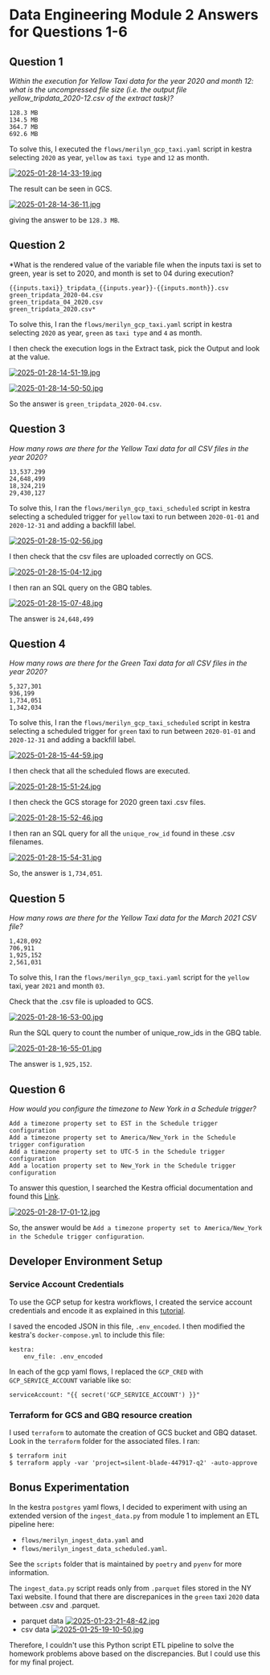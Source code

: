 # Data Engineering Module 2 Answers for Questions 1-6

## Question 1

*Within the execution for Yellow Taxi data for the year 2020 and month 12: what is the uncompressed file size (i.e. the output file yellow_tripdata_2020-12.csv of the extract task)?*

```
128.3 MB
134.5 MB
364.7 MB
692.6 MB
```

To solve this, I executed the `flows/merilyn_gcp_taxi.yaml` script in kestra selecting `2020` as year, `yellow` as `taxi type` and `12` as month.

[![2025-01-28-14-33-19.jpg](https://i.postimg.cc/J0M9P5Lj/2025-01-28-14-33-19.jpg)](https://postimg.cc/472L3tn3)

The result can be seen in GCS.

[![2025-01-28-14-36-11.jpg](https://i.postimg.cc/prW6DVfZ/2025-01-28-14-36-11.jpg)](https://postimg.cc/mznj4s6z)

giving the answer to be `128.3 MB`.

## Question 2

*What is the rendered value of the variable file when the inputs taxi is set to green, year is set to 2020, and month is set to 04 during execution?
```
{{inputs.taxi}}_tripdata_{{inputs.year}}-{{inputs.month}}.csv
green_tripdata_2020-04.csv
green_tripdata_04_2020.csv
green_tripdata_2020.csv*
```

To solve this, I ran the `flows/merilyn_gcp_taxi.yaml` script in kestra selecting `2020` as year, `green` as `taxi type` and `4` as month.

I then check the execution logs in the Extract task, pick the Output and look at the value.

[![2025-01-28-14-51-19.jpg](https://i.postimg.cc/T32LDz5c/2025-01-28-14-51-19.jpg)](https://postimg.cc/yk58qrPJ)

[![2025-01-28-14-50-50.jpg](https://i.postimg.cc/bN9SdyrJ/2025-01-28-14-50-50.jpg)](https://postimg.cc/mthg5GQf)

So the answer is `green_tripdata_2020-04.csv`.

## Question 3

*How many rows are there for the Yellow Taxi data for all CSV files in the year 2020?*
```
13,537.299
24,648,499
18,324,219
29,430,127
```

To solve this, I ran the `flows/merilyn_gcp_taxi_scheduled` script in kestra selecting a scheduled trigger for `yellow` taxi to run between `2020-01-01` and `2020-12-31` and adding a backfill label.

[![2025-01-28-15-02-56.jpg](https://i.postimg.cc/tT8v1drh/2025-01-28-15-02-56.jpg)](https://postimg.cc/N97kSXvM)

I then check that the csv files are uploaded correctly on GCS.

[![2025-01-28-15-04-12.jpg](https://i.postimg.cc/7hV7vwTf/2025-01-28-15-04-12.jpg)](https://postimg.cc/648TnscX)

I then ran an SQL query on the GBQ tables.

[![2025-01-28-15-07-48.jpg](https://i.postimg.cc/jd12DDKR/2025-01-28-15-07-48.jpg)](https://postimg.cc/4mzsMNm0)

The answer is `24,648,499`

## Question 4

*How many rows are there for the Green Taxi data for all CSV files in the year 2020?*
```
5,327,301
936,199
1,734,051
1,342,034
```

To solve this, I ran the `flows/merilyn_gcp_taxi_scheduled` script in kestra selecting a scheduled trigger for `green` taxi to run between `2020-01-01` and `2020-12-31` and adding a backfill label.

[![2025-01-28-15-44-59.jpg](https://i.postimg.cc/QCq3mfnr/2025-01-28-15-44-59.jpg)](https://postimg.cc/H8jRs9gS)


I then check that all the scheduled flows are executed.

[![2025-01-28-15-51-24.jpg](https://i.postimg.cc/GmW5BkqP/2025-01-28-15-51-24.jpg)](https://postimg.cc/5Xm3TFcj)

I then check the GCS storage for 2020 green taxi .csv files.

[![2025-01-28-15-52-46.jpg](https://i.postimg.cc/YqVXV6Kc/2025-01-28-15-52-46.jpg)](https://postimg.cc/bsxHS2wL)


I then ran an SQL query for all the `unique_row_id` found in these .csv filenames.

[![2025-01-28-15-54-31.jpg](https://i.postimg.cc/ZqmLtjwQ/2025-01-28-15-54-31.jpg)](https://postimg.cc/pm0jKQbQ)

So, the answer is `1,734,051`.

## Question 5

*How many rows are there for the Yellow Taxi data for the March 2021 CSV file?*
```
1,428,092
706,911
1,925,152
2,561,031
```

To solve this, I ran the `flows/merilyn_gcp_taxi.yaml` script for the `yellow` taxi, year `2021` and month `03`.

Check that the .csv file is uploaded to GCS.

[![2025-01-28-16-53-00.jpg](https://i.postimg.cc/yxpYHV0N/2025-01-28-16-53-00.jpg)](https://postimg.cc/0KmqG1Wg)

Run the SQL query to count the number of unique_row_ids in the GBQ table.

[![2025-01-28-16-55-01.jpg](https://i.postimg.cc/bvfY8VS1/2025-01-28-16-55-01.jpg)](https://postimg.cc/Hr31922L)

The answer is `1,925,152`.

## Question 6

*How would you configure the timezone to New York in a Schedule trigger?*
```
Add a timezone property set to EST in the Schedule trigger configuration
Add a timezone property set to America/New_York in the Schedule trigger configuration
Add a timezone property set to UTC-5 in the Schedule trigger configuration
Add a location property set to New_York in the Schedule trigger configuration
```

To answer this question, I searched the Kestra official documentation and found this [Link](https://kestra.io/docs/workflow-components/triggers/schedule-trigger).

[![2025-01-28-17-01-12.jpg](https://i.postimg.cc/25XDyHVH/2025-01-28-17-01-12.jpg)](https://postimg.cc/gwR5BHyR)

So, the answer would be `Add a timezone property set to America/New_York in the Schedule trigger configuration`.

## Developer Environment Setup

### Service Account Credentials

To use the GCP setup for kestra workflows, I created the service account credentials and encode it as explained in this [tutorial](https://github.com/m-t-a97/docs/blob/main/content/docs/15.how-to-guides/google-credentials.md).

I saved the encoded JSON in this file, `.env_encoded`. I then modified the kestra's `docker-compose.yml` to include this file:
```
kestra:
    env_file: .env_encoded
```

In each of the gcp yaml flows, I replaced the `GCP_CRED` with `GCP_SERVICE_ACCOUNT` variable like so:

```
serviceAccount: "{{ secret('GCP_SERVICE_ACCOUNT') }}"
```

### Terraform for GCS and GBQ resource creation

I used `terraform` to automate the creation of GCS bucket and GBQ dataset. Look in the `terraform` folder for the associated files.  I ran:
```
$ terraform init
$ terraform apply -var 'project=silent-blade-447917-q2' -auto-approve
```

## Bonus Experimentation

In the kestra `postgres` yaml flows, I decided to experiment with using an extended version of the `ingest_data.py` from module 1 to implement an ETL pipeline here:
- `flows/merilyn_ingest_data.yaml` and 
- `flows/merilyn_ingest_data_scheduled.yaml`.  

See the `scripts` folder that is maintained by `poetry` and `pyenv` for more information.

The `ingest_data.py` script reads only from `.parquet` files stored in the NY Taxi website.  I found that there are discrepanices in the `green` taxi `2020` data between .csv and .parquet.

- parquet data
[![2025-01-23-21-48-42.jpg](https://i.postimg.cc/bvn7Yzfv/2025-01-23-21-48-42.jpg)](https://postimg.cc/bGzC3fJX)
- csv data
[![2025-01-25-19-10-50.jpg](https://i.postimg.cc/hjqHfHK1/2025-01-25-19-10-50.jpg)](https://postimg.cc/DWBCNpJS)

Therefore, I couldn't use this Python script ETL pipeline to solve the homework problems above based on the discrepancies. But I could use this for my final project.

